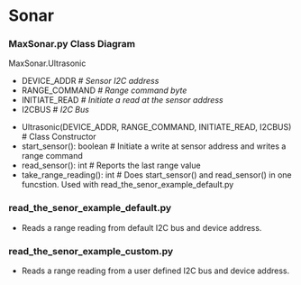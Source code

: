 # Sonar


### MaxSonar.py Class Diagram
MaxSonar.Ultrasonic
- DEVICE_ADDR *# Sensor I2C address*
- RANGE_COMMAND *# Range command byte*
- INITIATE_READ *# Initiate a read at the sensor address*
- I2CBUS # *I2C Bus*

+ Ultrasonic(DEVICE_ADDR, RANGE_COMMAND, INITIATE_READ, I2CBUS) # Class Constructor
+ start_sensor(): boolean # Initiate a write at sensor address and writes a range command
+ read_sensor(): int # Reports the last range value
+ take_range_reading(): int # Does start_sensor() and read_sensor() in one funcstion. Used with read_the_senor_example_default.py 

### read_the_senor_example_default.py
* Reads a range reading from default I2C bus and device address.

### read_the_senor_example_custom.py
* Reads a range reading from a user defined I2C bus and device address.

